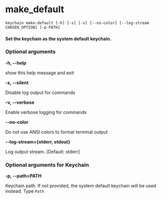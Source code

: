 
make_default
============


``keychain make-default [-h] [-s] [-v] [--no-color] [--log-stream CHOSEN_OPTION] [-p PATH]  ``
#### Set the keychain as the system default keychain.

### Optional arguments


**-h, --help**

show this help message and exit

**-s, --silent**

Disable log output for commands

**-v, --verbose**

Enable verbose logging for commands

**--no-color**

Do not use ANSI colors to format terminal output

**--log-stream={stderr, stdout}**

Log output stream. [Default: stderr]
### Optional arguments for Keychain


**-p, --path=PATH**

Keychain path. If not provided, the system default keychain will be used instead. Type `Path`
